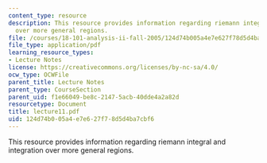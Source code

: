 ```yaml
---
content_type: resource
description: This resource provides information regarding riemann integral and integration
  over more general regions.
file: /courses/18-101-analysis-ii-fall-2005/124d74b005a4e7e627f78d5d4ba7cbf6_lecture11.pdf
file_type: application/pdf
learning_resource_types:
- Lecture Notes
license: https://creativecommons.org/licenses/by-nc-sa/4.0/
ocw_type: OCWFile
parent_title: Lecture Notes
parent_type: CourseSection
parent_uid: f1e66049-be8c-2147-5acb-40dde4a2a82d
resourcetype: Document
title: lecture11.pdf
uid: 124d74b0-05a4-e7e6-27f7-8d5d4ba7cbf6
---
```

This resource provides information regarding riemann integral and integration over more general regions.